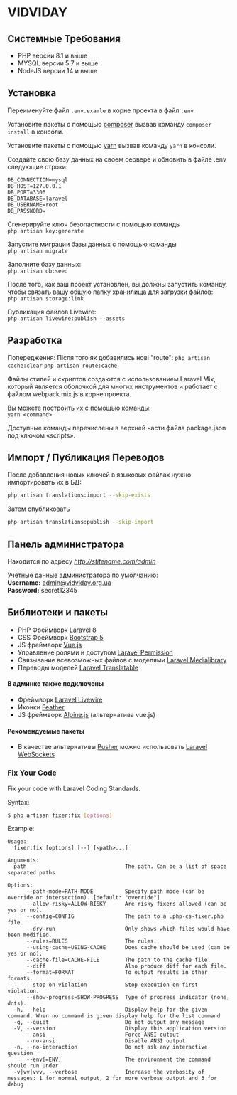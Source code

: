 # VIDVIDAY
## Системные Требования

- PHP версии 8.1 и выше
- MYSQL версии 5.7 и выше
- NodeJS версии 14 и выше

## Установка

Переименуйте файл `.env.examle`  в корне проекта в файл `.env`

Установите пакеты с помощью [composer](https://getcomposer.org/)
вызвав команду `composer install` в консоли.

Установите пакеты с помощью [yarn](https://yarnpkg.com/)
вызвав команду `yarn` в консоли.

Создайте свою базу данных на своем сервере и обновить в файле .env следующие строки:
```
DB_CONNECTION=mysql
DB_HOST=127.0.0.1
DB_PORT=3306
DB_DATABASE=laravel
DB_USERNAME=root
DB_PASSWORD=
```

Сгенерируйте ключ безопастности с помощью команды  
`php artisan key:generate`

Запустите миграции базы данных с помощью команды  
`php artisan migrate`

Заполните базу данных:  
`php artisan db:seed`

После того, как ваш проект установлен, вы должны запустить команду, чтобы связать вашу общую папку хранилища для
загрузки файлов:  
`php artisan storage:link`

Публикация файлов Livewire:  
`php artisan livewire:publish --assets`

## Разработка

Попередження:
Після того як добавились нові "route":
`php artisan cache:clear`
`php artisan route:cache`

Файлы стилей и скриптов создаются с использованием Laravel Mix, который является оболочкой для многих инструментов и
работает с файлом webpack.mix.js в корне проекта.

Вы можете построить их с помощью команды:  
`yarn <command>`

Доступные команды перечислены в верхней части файла package.json под ключом «scripts».

## Импорт / Публикация Переводов

После добавления новых ключей в языковых файлах нужно импортировать их в БД:
```bash
php artisan translations:import --skip-exists
```
Затем опубликовать
```bash
php artisan translations:publish --skip-import
```



## Панель администратора
Находится по адресу *http://stitename.com/admin*

Учетные данные администратора по умолчанию:  
**Username:** admin@vidviday.org.ua  
**Password:** secret12345


## Библиотеки и пакеты

- PHP Фреймворк [Laravel 8](https://laravel.com/)
- CSS Фреймворк [Bootstrap 5](https://getbootstrap.com/)
- JS фреймворк [Vue.js](https://vuejs.org/)
- Управление ролями и доступом [Laravel Permission](https://spatie.be/docs/laravel-permission/v4/introduction)
- Связывание всевозможных файлов с моделями [Laravel Medialibrary](https://spatie.be/docs/laravel-medialibrary/v7/introduction)
- Переводы моделей [Laravel Translatable](https://github.com/spatie/laravel-translatable)

#### В админке также подключены
- Фреймворк [Laravel Livewire](https://laravel-livewire.com/)
- Иконки [Feather](https://feathericons.com/)
- JS фреймворк [Alpine.js](https://github.com/alpinejs/alpine) (альтернатива vue.js)

#### Рекомендуемые пакеты
- В качестве альтернативы [Pusher](https://pusher.com/) можно использовать
  [Laravel WebSockets](https://beyondco.de/docs/laravel-websockets/getting-started/introduction)
  
### Fix Your Code
Fix your code with Laravel Coding Standards.

Syntax:
```bash
$ php artisan fixer:fix [options]
```

Example:
```
Usage:
  fixer:fix [options] [--] [<path>...]

Arguments:
  path                               The path. Can be a list of space separated paths

Options:
      --path-mode=PATH-MODE          Specify path mode (can be override or intersection). [default: "override"]
      --allow-risky=ALLOW-RISKY      Are risky fixers allowed (can be yes or no).
      --config=CONFIG                The path to a .php-cs-fixer.php file.
      --dry-run                      Only shows which files would have been modified.
      --rules=RULES                  The rules.
      --using-cache=USING-CACHE      Does cache should be used (can be yes or no).
      --cache-file=CACHE-FILE        The path to the cache file.
      --diff                         Also produce diff for each file.
      --format=FORMAT                To output results in other formats.
      --stop-on-violation            Stop execution on first violation.
      --show-progress=SHOW-PROGRESS  Type of progress indicator (none, dots).
  -h, --help                         Display help for the given command. When no command is given display help for the list command
  -q, --quiet                        Do not output any message
  -V, --version                      Display this application version
      --ansi                         Force ANSI output
      --no-ansi                      Disable ANSI output
  -n, --no-interaction               Do not ask any interactive question
      --env[=ENV]                    The environment the command should run under
  -v|vv|vvv, --verbose               Increase the verbosity of messages: 1 for normal output, 2 for more verbose output and 3 for debug
  
```
